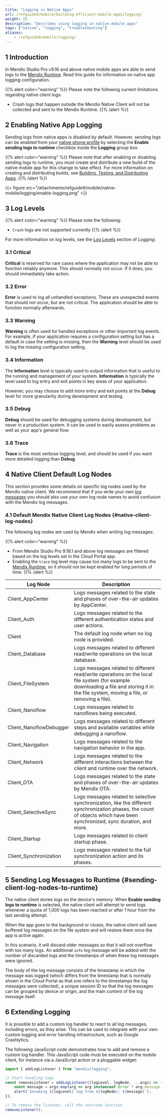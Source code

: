 ```yaml
---
title: "Logging in Native Apps"
url: /refguide9/mobile/building-efficient-mobile-apps/logging/
weight: 25
description: "Describes using logging in native mobile apps"
tags: ["native", "logging", "troubleshooting"]
aliases:
    - /refguide9/mobile/logging/
---
```

## 1 Introduction

In Mendix Studio Pro v9.16 and above native mobile apps are able to send logs to the [Mendix Runtime](/refguide9/runtime/). Read this guide for information on native app logging configuration.

{{% alert color="warning" %}}
Please note the following current limitations regarding native client logs:

* Crash logs that happen outside the Mendix Native Client will not be collected and sent to the Mendix Runtime.
{{% /alert %}}

## 2 Enabling Native App Logging

Sending logs from native apps is disabled by default. However, sending logs can be enabled from your [native phone profile](/refguide9/navigation/#native-phone) by selecting the **Enable sending logs to runtime** checkbox inside the **Logging** group box.

{{% alert color="warning" %}}
Please note that after enabling or disabling sending logs to runtime, you must create and distribute a new build of the native mobile app for this change to take effect. For more information on creating and distributing builds, see [Building, Testing, and Distributing Apps](/refguide9/mobile/distributing-mobile-apps/).
{{% /alert %}}

{{< figure src="/attachments/refguide9/mobile/native-mobile/logging/enable-logging.png" >}}

## 3 Log Levels

{{% alert color="warning" %}}
Please note the following:

* `Crash` logs are not supported currently
{{% /alert %}}

For more information on log levels, see the [Log Levels](/refguide9/logging/#log-levels) section of *Logging*.

### 3.1 Critical

**Critical** is reserved for rare cases where the application may not be able to function reliably anymore. This should normally not occur. If it does, you should immediately take action.

### 3.2 Error

**Error** is used to log all unhandled exceptions. These are unexpected events that should not occur, but are not critical. The application should be able to function normally afterwards.

### 3.3 Warning

**Warning** is often used for handled exceptions or other important log events. For example, if your application requires a configuration setting but has a default in case the setting is missing, then the **Warning** level should be used to log the missing configuration setting.

### 3.4 Information

The **Information** level is typically used to output information that is useful to the running and management of your system. **Information** is typically the level used to log entry and exit points in key areas of your application. 

However, you may choose to add more entry and exit points at the **Debug** level for more granularity during development and testing.

### 3.5 Debug

**Debug** should be used for debugging systems during development, but never in a production system. It can be used to easily assess problems as well as your app's general flow.

### 3.6 Trace

**Trace** is the most verbose logging level, and should be used if you want more detailed logging than **Debug**.

## 4 Native Client Default Log Nodes

This section provides some details on specific log nodes used by the Mendix native client. We recommend that if you write your own [log messages](/refguide9/log-message/) you should also use your own log node names to avoid confusion with the Mendix log messages.

### 4.1 Default Mendix Native Client Log Nodes {#native-client-log-nodes}

The following log nodes are used by Mendix when writing log messages:

{{% alert color="warning" %}}

* From Mendix Studio Pro 9.18.1 and above log messages are filtered based on the log levels set in the Cloud Portal app.
* Enabling the `trace` log level may cause too many logs to be sent to the [Mendix Runtime](/refguide9/runtime/), so it should not be kept enabled for long periods of time.
{{% /alert %}}

| Log Node | Description |
| --- | --- |
| Client_AppCenter| Logs messages related to the state and phases of over-the-air updates by AppCenter. |
| Client_Auth | Logs messages related to the different authentication states and user actions.|
| Client | The default log node when no log node is provided. |
| Client_Database | Logs messages related to different read/write operations on the local database. |
| Client_FileSystem | Logs messages related to different read/write operations on the local file system (for example downloading a file and storing it in the file system, moving a file, or removing a file).|
| Client_Nanoflow | Logs messages related to nanoflows being executed.|  
| Client_NanoflowDebugger | Logs messages related to different steps and available variables while debugging a nanoflow. |
| Client_Navigation | Logs messages related to the navigation behavior in the app. |
| Client_Network | Logs messages related to the different interactions between the client and runtime over the network. |
| Client_OTA | Logs messages related to the state and phases of over-the-air updates by Mendix OTA. |
| Client_SelectiveSync | Logs messages related to selective synchronization, like the different synchronization phases, the count of objects which have been synchronized, sync duration, and more. |
| Client_Startup | Logs messages related to client startup phase. |
| Client_Synchronization | Logs messages related to the full synchronization action and its phases. |

## 5 Sending Log Messages to Runtime {#sending-client-log-nodes-to-runtime}

The native client stores logs on the device's memory. When **Enable sending logs to runtime** is selected, the native client will attempt to send logs whenever a quota of 1,000 logs has been reached or after 1 hour from the last sending attempt.

When the app goes to the background or closes, the native client will save buffered log messages on the file system and will restore them once the app is active again.

In this scenario, it will discard older messages so that it will not overflow with too many logs. An additional `info` log message will be added with the number of discarded logs and the timestamps of when these log messages were ignored.

The body of the log message consists of the timestamp in which the message was logged (which differs from the timestamp that is normally shown in the Cloud Portal as that one refers to the timestamps the log messages were collected), a unique session ID so that the log messages can be grouped by device or origin, and the main content of the log message itself. 

## 6 Extending Logging

It is possible to add a custom log handler to react to all log messages, including errors, as they arise. This can be used to integrate with your own custom logging and error handling infrastructure, such as Google Crashlytics.

The following JavaScript code demonstrates how to add and remove a custom log handler. This JavaScript code must be executed on the mobile client, for instance via a JavaScript action or a pluggable widget:

```javascript
import { addLogListener } from "mendix/logging";

// Start handling logs
const removeListener = addLogListener((logLevel, logNode, ...args) => {
    const message = args.map(arg => arg instanceof Error ? arg.message : String(arg)).join(", ");
    alert(`Incoming ${logLevel} log from ${logNode}: ${message}`);
});

// To remove the listener, call the returned function
removeListener();
```
